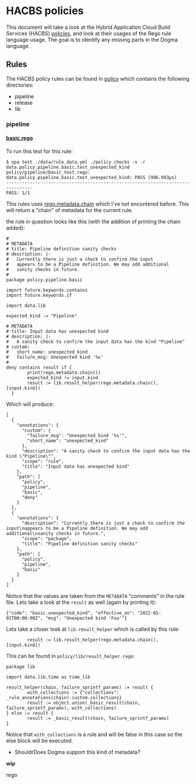 # HACBS policies
This document will take a look at the Hybrid Application Cloud Build Services
(HACBS) [policies], and look at their usages of the Rego rule language usage.
The goal is to identify any missing parts in the Dogma language.

## Rules
The HACBS policy rules can be found in [policy] which contains the following
directories:
* pipeline
* release
* lib


### pipeline

#### [basic.rego](https://github.com/hacbs-contract/ec-policies/blob/main/policy/pipeline/basic.rego)
To run this test for this rule:
```console
$ opa test ./data/rule_data.yml ./policy checks -v -r data.policy.pipeline.basic.test_unexpected_kind
policy/pipeline/basic_test.rego:
data.policy.pipeline.basic.test_unexpected_kind: PASS (996.993µs)
--------------------------------------------------------------------------------
PASS: 1/1
```
This rules uses [rego.metadata.chain](https://www.openpolicyagent.org/docs/latest/policy-reference/#builtin-rego-regometadatachain) which I've not encontered before.
This will return a "chain" of metadata for the current rule.

the rule in question looks like this (with the addition of printing the
chain added):
```
#                                                                               
# METADATA                                                                       
# title: Pipeline definition sanity checks                                       
# description: |-                                                                
#   Currently there is just a check to confirm the input                         
#   appears to be a Pipeline definition. We may add additional                   
#   sanity checks in future.                                                     
#
package policy.pipeline.basic                                                      
                                                                                     
import future.keywords.contains                                                    
import future.keywords.if                                                          
                                                                                     
import data.lib                                                                    
                                                                                     
expected_kind := "Pipeline"                                                        
                                                                                     
# METADATA                                                                      
# title: Input data has unexpected kind                                         
# description: |-                                                               
#   A sanity check to confirm the input data has the kind "Pipeline"            
# custom:                                                                       
#   short_name: unexpected_kind                                                 
#   failure_msg: Unexpected kind '%s'                                           
# 
deny contains result if {                                                          
        print(rego.metadata.chain())                                               
        expected_kind != input.kind                                                
        result := lib.result_helper(rego.metadata.chain(), [input.kind])           
  }                    
```
Which will produce:
```console
[
  {
    "annotations": {
      "custom": {
        "failure_msg": "Unexpected kind '%s'",
        "short_name": "unexpected_kind"
      },
      "description": "A sanity check to confirm the input data has the kind \"Pipeline\"",
      "scope": "rule",
      "title": "Input data has unexpected kind"
    },
    "path": [
      "policy",
      "pipeline",
      "basic",
      "deny"
    ]
  },
  {
    "annotations": {
      "description": "Currently there is just a check to confirm the input\nappears to be a Pipeline definition. We may add additional\nsanity checks in future.",
      "scope": "package",
      "title": "Pipeline definition sanity checks"
    },
    "path": [
      "policy",
      "pipeline",
      "basic"
    ]
  }
]
```
Notice that the values are taken from the `METADATA` "comments" in the rule
file.
Lets take a look at the `result` as well (again by printing it):
```console
{"code": "basic.unexpected_kind", "effective_on": "2022-01-01T00:00:00Z", "msg": "Unexpected kind 'Foo'"}
```
Lets take a closer look at `lib.result_helper` which is called by this rule:
```
        result := lib.result_helper(rego.metadata.chain(), [input.kind])           
```
This can be found in `policy/lib/result_helper.rego`:
```
package lib                                                                        
                                                                                   
import data.lib.time as time_lib                                                   
                                                                                   
result_helper(chain, failure_sprintf_params) := result {                           
        with_collections := {"collections": _rule_annotations(chain).custom.collections}
        result := object.union(_basic_result(chain, failure_sprintf_params), with_collections)
} else := result {                                                                 
        result := _basic_result(chain, failure_sprintf_params)                     
}
```
Notice that `with_collections` is a rule and will be false in this case so the
else block will be executed.

* Should/Does Dogma support this kind of metadata?

__wip__

[policies]: https://github.com/hacbs-contract/ec-policies/
[policy]: https://github.com/hacbs-contract/ec-policies/tree/main/policy
[rego-builtin-functions]: https://www.openpolicyagent.org/docs/latest/policy-reference/#built-in-functions
rego
